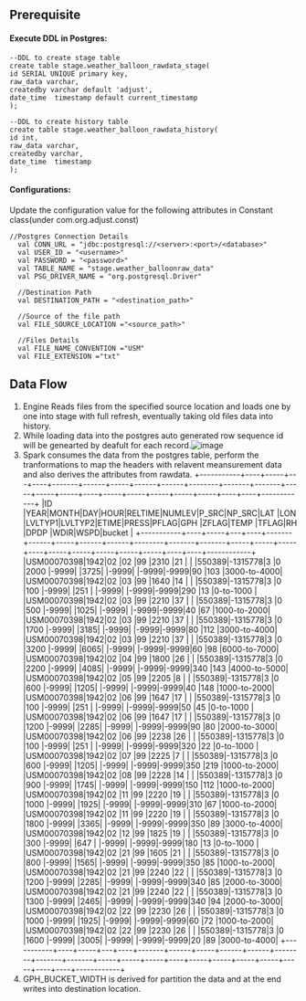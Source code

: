## Prerequisite
#### Execute DDL in Postgres:
```
--DDL to create stage table
create table stage.weather_balloon_rawdata_stage(
id SERIAL UNIQUE primary key, 
raw_data varchar,
createdby varchar default 'adjust',
date_time  timestamp default current_timestamp
);

--DDL to create history table
create table stage.weather_balloon_rawdata_history(
id int, 
raw_data varchar,
createdby varchar,
date_time  timestamp
);
```

#### Configurations:
Update the configuration value for the following attributes in Constant class(under com.org.adjust.const)
```
//Postgres Connection Details
  val CONN_URL = "jdbc:postgresql://<server>:<port>/<database>"
  val USER_ID = "<username>"
  val PASSWORD = "<password>"
  val TABLE_NAME = "stage.weather_balloonraw_data"
  val PSG_DRIVER_NAME = "org.postgresql.Driver"

  //Destination Path
  val DESTINATION_PATH = "<destination_path>"

  //Source of the file path
  val FILE_SOURCE_LOCATION ="<source_path>"

  //Files Details
  val FILE_NAME_CONVENTION ="USM"
  val FILE_EXTENSION ="txt"
```

## Data Flow

1. Engine Reads files from the specified source location and loads one by one into stage with full refresh, eventually taking old files data into history. 
2. While loading data into the postgres auto generated row sequence id will be genearted by deafult for each record.![image](https://user-images.githubusercontent.com/36407457/151717121-5bec70b7-24d2-41a8-93ea-3856aca8d32b.png)
3. Spark consumes the data from the postgres table, perform the tranformations to map the headers with relavent meansurement data and also derives the attributes from rawdata.
+-----------+----+-----+---+----+-------+------+-----+------+------+--------+-------+-------+-----+-----+-----+----+-----+-----+-----+-----+-----+----+----+------------+
|ID         |YEAR|MONTH|DAY|HOUR|RELTIME|NUMLEV|P_SRC|NP_SRC|LAT   |LON     |LVLTYP1|LVLTYP2|ETIME|PRESS|PFLAG|GPH |ZFLAG|TEMP |TFLAG|RH   |DPDP |WDIR|WSPD|bucket      |
+-----------+----+-----+---+----+-------+------+-----+------+------+--------+-------+-------+-----+-----+-----+----+-----+-----+-----+-----+-----+----+----+------------+
|USM00070398|1942|02   |02 |99  |2310   |21    |     |      |550389|-1315778|3      |0      |2000 |-9999|     |3725|     |-9999|     |-9999|-9999|90  |103 |3000-to-4000|
|USM00070398|1942|02   |03 |99  |1640   |14    |     |      |550389|-1315778|3      |0      |100  |-9999|     |251 |     |-9999|     |-9999|-9999|290 |13  |0-to-1000   |
|USM00070398|1942|02   |03 |99  |2210   |37    |     |      |550389|-1315778|3      |0      |500  |-9999|     |1025|     |-9999|     |-9999|-9999|40  |67  |1000-to-2000|
|USM00070398|1942|02   |03 |99  |2210   |37    |     |      |550389|-1315778|3      |0      |1700 |-9999|     |3185|     |-9999|     |-9999|-9999|80  |112 |3000-to-4000|
|USM00070398|1942|02   |03 |99  |2210   |37    |     |      |550389|-1315778|3      |0      |3200 |-9999|     |6065|     |-9999|     |-9999|-9999|60  |98  |6000-to-7000|
|USM00070398|1942|02   |04 |99  |1800   |26    |     |      |550389|-1315778|3      |0      |2200 |-9999|     |4085|     |-9999|     |-9999|-9999|340 |143 |4000-to-5000|
|USM00070398|1942|02   |05 |99  |2205   |8     |     |      |550389|-1315778|3      |0      |600  |-9999|     |1205|     |-9999|     |-9999|-9999|40  |148 |1000-to-2000|
|USM00070398|1942|02   |06 |99  |1647   |17    |     |      |550389|-1315778|3      |0      |100  |-9999|     |251 |     |-9999|     |-9999|-9999|50  |45  |0-to-1000   |
|USM00070398|1942|02   |06 |99  |1647   |17    |     |      |550389|-1315778|3      |0      |1200 |-9999|     |2285|     |-9999|     |-9999|-9999|90  |80  |2000-to-3000|
|USM00070398|1942|02   |06 |99  |2238   |26    |     |      |550389|-1315778|3      |0      |100  |-9999|     |251 |     |-9999|     |-9999|-9999|320 |22  |0-to-1000   |
|USM00070398|1942|02   |07 |99  |2225   |7     |     |      |550389|-1315778|3      |0      |600  |-9999|     |1205|     |-9999|     |-9999|-9999|350 |219 |1000-to-2000|
|USM00070398|1942|02   |08 |99  |2228   |14    |     |      |550389|-1315778|3      |0      |900  |-9999|     |1745|     |-9999|     |-9999|-9999|150 |112 |1000-to-2000|
|USM00070398|1942|02   |11 |99  |2220   |19    |     |      |550389|-1315778|3      |0      |1000 |-9999|     |1925|     |-9999|     |-9999|-9999|310 |67  |1000-to-2000|
|USM00070398|1942|02   |11 |99  |2220   |19    |     |      |550389|-1315778|3      |0      |1800 |-9999|     |3365|     |-9999|     |-9999|-9999|350 |89  |3000-to-4000|
|USM00070398|1942|02   |12 |99  |1825   |19    |     |      |550389|-1315778|3      |0      |300  |-9999|     |647 |     |-9999|     |-9999|-9999|180 |13  |0-to-1000   |
|USM00070398|1942|02   |21 |99  |1605   |21    |     |      |550389|-1315778|3      |0      |800  |-9999|     |1565|     |-9999|     |-9999|-9999|350 |85  |1000-to-2000|
|USM00070398|1942|02   |21 |99  |2240   |22    |     |      |550389|-1315778|3      |0      |1200 |-9999|     |2285|     |-9999|     |-9999|-9999|340 |85  |2000-to-3000|
|USM00070398|1942|02   |21 |99  |2240   |22    |     |      |550389|-1315778|3      |0      |1300 |-9999|     |2465|     |-9999|     |-9999|-9999|340 |94  |2000-to-3000|
|USM00070398|1942|02   |22 |99  |2230   |26    |     |      |550389|-1315778|3      |0      |1000 |-9999|     |1925|     |-9999|     |-9999|-9999|60  |72  |1000-to-2000|
|USM00070398|1942|02   |22 |99  |2230   |26    |     |      |550389|-1315778|3      |0      |1600 |-9999|     |3005|     |-9999|     |-9999|-9999|20  |89  |3000-to-4000|
+-----------+----+-----+---+----+-------+------+-----+------+------+--------+-------+-------+-----+-----+-----+----+-----+-----+-----+-----+-----+----+----+------------+
4. GPH_BUCKET_WIDTH is derived for partition the data and at the end writes into destination location.


